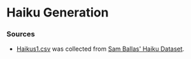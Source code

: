 # Haiku Generation

### Sources
- [Haikus1.csv](https://github.com/nivethakesavan2203/haiku-generation/blob/main/Datasets/Haikus1.csv) was collected from [Sam Ballas' Haiku Dataset](https://github.com/sballas8/PoetRNN/blob/master/data/haikus.csv).